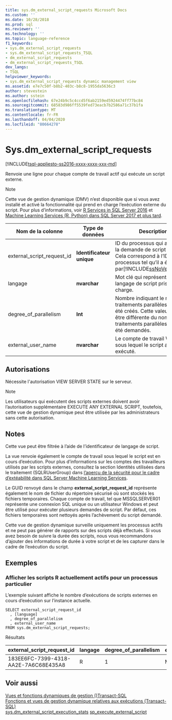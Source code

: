 ```yaml
---
title: sys.dm_external_script_requests Microsoft Docs
ms.custom: ''
ms.date: 10/28/2018
ms.prod: sql
ms.reviewer: ''
ms.technology: ''
ms.topic: language-reference
f1_keywords:
- sys.dm_external_script_requests
- sys.dm_external_script_requests_TSQL
- dm_external_script_requests
- dm_external_script_requests_TSQL
dev_langs:
- TSQL
helpviewer_keywords:
- sys.dm_external_script_requests dynamic management view
ms.assetid: e7e7c50f-b8b2-403c-b8c8-1955da5636c3
author: stevestein
ms.author: sstein
ms.openlocfilehash: 67e24b9c5c4ccd5f6ab2159ed5924474ff77bc84
ms.sourcegitcommit: 68583d986ff5539fed73eacb7b2586a71c37b1fa
ms.translationtype: MT
ms.contentlocale: fr-FR
ms.lasthandoff: 04/04/2020
ms.locfileid: "80664278"
---
```

# <a name="sysdm_external_script_requests"></a>Sys.dm_external_script_requests
[!INCLUDE[tsql-appliesto-ss2016-xxxx-xxxx-xxx-md](../../includes/tsql-appliesto-ss2016-xxxx-xxxx-xxx-md.md)]

Renvoie une ligne pour chaque compte de travail actif qui exécute un script externe.
  
> [!NOTE] 
>  
> Cette vue de gestion dynamique (DMV) n’est disponible que si vous avez installé et activé la fonctionnalité qui prend en charge l’exécution externe du script. Pour plus d’informations, voir [R Services in SQL Server 2016](../../machine-learning/r/sql-server-r-services.md) et [Machine Learning Services (R, Python) dans SQL Server 2017 et plus tard](../../machine-learning/what-is-sql-server-machine-learning.md).  
  
|Nom de la colonne|Type de données|Description|  
|-----------------|---------------|-----------------|  
|external_script_request_id|**Identificateur unique**|ID du processus qui a envoyé la demande de script externe. Cela correspond à l’ID processus tel qu’il a été reçu par[!INCLUDE[ssNoVersion_md](../../includes/ssnoversion-md.md)]|  
|langage|**nvarchar**|Mot clé qui représente un langage de script pris en charge. |  
|degree_of_parallelism|**Int**|Nombre indiquant le nombre de traitements parallèles qui ont été créés. Cette valeur peut être différente du nombre de traitements parallèles qui ont été demandés.|  
|external_user_name|**nvarchar**|Le compte de travail Windows sous lequel le script a été exécuté.|  
  
## <a name="permissions"></a>Autorisations  
 Nécessite l'autorisation VIEW SERVER STATE sur le serveur.  
  
> [!NOTE]
>   
>  Les utilisateurs qui exécutent des scripts externes doivent avoir l’autorisation supplémentaire EXECUTE ANY EXTERNAL SCRIPT, toutefois, cette vue de gestion dynamique peut être utilisée par les administrateurs sans cette autorisation. 
  
## <a name="remarks"></a>Notes  

Cette vue peut être filtrée à l’aide de l’identificateur de langage de script.

La vue renvoie également le compte de travail sous lequel le script est en cours d’exécution. Pour plus d’informations sur les comptes des travailleurs utilisés par les scripts externes, consultez la section Identités utilisées dans le traitement (SQLRUserGroup) dans [l’aperçu de la sécurité pour le cadre d’extéabilité dans SQL Server Machine Learning Services](../../machine-learning/concepts/security.md#sqlrusergroup).

Le GUID renvoyé dans le champ **external_script_request_id** représente également le nom de fichier du répertoire sécurisé où sont stockés les fichiers temporaires. Chaque compte de travail, tel que MSSQLSERVER01 représente une connexion SQL unique ou un utilisateur Windows et peut être utilisé pour exécuter plusieurs demandes de script. Par défaut, ces fichiers temporaires sont nettoyés après l’achèvement du script demandé.
 
Cette vue de gestion dynamique surveille uniquement les processus actifs et ne peut pas générer de rapports sur des scripts déjà effectués. Si vous avez besoin de suivre la durée des scripts, nous vous recommandons d’ajouter des informations de durée à votre script et de les capturer dans le cadre de l’exécution du script.

## <a name="examples"></a>Exemples  
  
### <a name="viewing-the-currently-active-r-scripts-for-a-particular-process"></a>Afficher les scripts R actuellement actifs pour un processus particulier 
 L’exemple suivant affiche le nombre d’exécutions de scripts externes en cours d’exécution sur l’instance actuelle.  
  
```  
SELECT external_script_request_id 
  , [language]
  , degree_of_parallelism
  , external_user_name
FROM sys.dm_external_script_requests; 
```  

Résultats  


external_script_request_id  |langage  |degree_of_parallelism  |external_user_name  
---------|---------|---------|---------
183EE6FC-7399-4318-AA2E-7A6C68E435A8     |     R    |      1   |  MSSQLSERVER01       


  
## <a name="see-also"></a>Voir aussi  
 [Vues et fonctions dynamiques de gestion &#40;&#41;Transact-SQL](~/relational-databases/system-dynamic-management-views/system-dynamic-management-views.md)   
 [Fonctions et vues de gestion dynamique relatives aux exécutions &#40;Transact-SQL&#41;](../../relational-databases/system-dynamic-management-views/execution-related-dynamic-management-views-and-functions-transact-sql.md)  
[sys.dm_external_script_execution_stats](../../relational-databases/system-dynamic-management-views/sys-dm-external-script-execution-stats.md)
[sp_execute_external_script](../../relational-databases/system-stored-procedures/sp-execute-external-script-transact-sql.md)  
  

